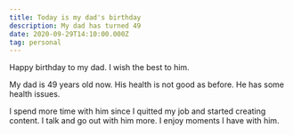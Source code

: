 ```yaml
---
title: Today is my dad's birthday
description: My dad has turned 49
date: 2020-09-29T14:10:00.000Z
tag: personal
---
```

Happy birthday to my dad. I wish the best to him.

My dad is 49 years old now. His health is not good as before. He has some health issues.

I spend more time with him since I quitted my job and started creating content. I talk and go out with him more. I enjoy moments I have with him.